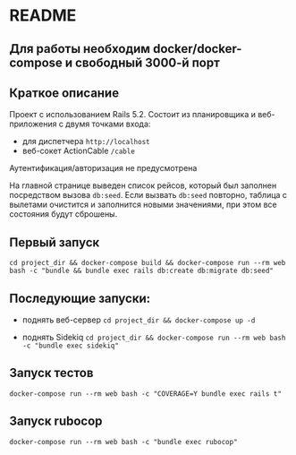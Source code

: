 # README
## Для работы необходим docker/docker-compose и свободный 3000-й порт

## Краткое описание

Проект с использованием Rails 5.2. Состоит из планировщика и веб-приложения с двумя точками входа:
- для диспетчера `http://localhost`
- веб-сокет ActionCable `/cable`

Аутентификация/авторизация не предусмотрена

На главной странице выведен список рейсов, который был заполнен посредством вызова `db:seed`. Если вызвать `db:seed`
повторно, таблица с вылетами очистится и заполнится новыми значениями, при этом все состояния будут сброшены.


## Первый запуск
`cd project_dir && docker-compose build && docker-compose run --rm web bash -c "bundle && bundle exec rails db:create db:migrate db:seed"`


## Последующие запуски:

* поднять веб-сервер
`cd project_dir && docker-compose up -d`

* поднять Sidekiq
`cd project_dir && docker-compose run --rm web bash -c "bundle exec sidekiq"`


## Запуск тестов
`docker-compose run --rm web bash -c "COVERAGE=Y bundle exec rails t"`


## Запуск rubocop
`docker-compose run --rm web bash -c "bundle exec rubocop"`
